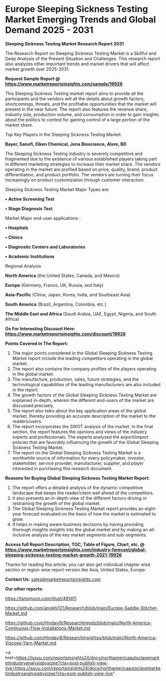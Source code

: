 # Europe Sleeping Sickness Testing Market Emerging Trends and Global Demand 2025 - 2031

<strong>Sleeping Sickness Testing Market Research Report 2031</strong>

The Research Report on Sleeping Sickness Testing Market is a Skillful and Deep Analysis of the Present Situation and Challenges. This research report also analyzes other important trends and market drivers that will affect market growth over 2025-2031.

<strong>Request Sample Report @ <a href=https://www.marketreportsinsights.com/sample/19926>https://www.marketreportsinsights.com/sample/19926</a></strong>

This Sleeping Sickness Testing market report aims to provide all the participants and the vendors will all the details about growth factors, shortcomings, threats, and the profitable opportunities that the market will present in the near future. The report also features the revenue share, industry size, production volume, and consumption in order to gain insights about the politics to contest for gaining control of a large portion of the market share.

Top Key Players in the Sleeping Sickness Testing Market:

<strong>Bayer, Sanofi, Eiken Chemical, Jena Bioscience, Alere, BD</strong>

The Sleeping Sickness Testing Industry is severely competitive and fragmented due to the existence of various established players taking part in different marketing strategies to increase their market share. The vendors operating in the market are profiled based on price, quality, brand, product differentiation, and product portfolio. The vendors are turning their focus increasingly on product customization through customer interaction.

Sleeping Sickness Testing Market Major Types are:

<strong>• Active Screening Test

• Stage Diagnosis Test</strong>

Market Major end-user applications :

<strong>• Hospitals

• Clinics

• Diagnostic Centers and Laboratories

• Academic Institutions</strong>

Regional Analysis

</u><strong><b>North America</b></strong> (the United States, Canada, and Mexico)

<strong><b>Europe </b></strong>(Germany, France, UK, Russia, and Italy)

<strong><b>Asia-Pacific</b></strong> (China, Japan, Korea, India, and Southeast Asia)

<strong><b>South America</b></strong> (Brazil, Argentina, Colombia, etc.)

<strong><b>The Middle East and Africa</b></strong> (Saudi Arabia, UAE, Egypt, Nigeria, and South Africa)

<strong>Go For Interesting Discount Here: <a href=https://www.marketreportsinsights.com/discount/19926>https://www.marketreportsinsights.com/discount/19926</a></strong>

<strong>Points Covered in The Report:</strong>
<ol>
  <li>The major points considered in the Global Sleeping Sickness Testing Market report include the leading competitors operating in the global market.</li>
  <li>The report also contains the company profiles of the players operating in the global market.</li>
  <li>The manufacture, production, sales, future strategies, and the technological capabilities of the leading manufacturers are also included in the report.</li>
  <li>The growth factors of the Global Sleeping Sickness Testing Market are explained in-depth, wherein the different end-users of the market are discussed precisely.</li>
  <li>The report also talks about the key application areas of the global market, thereby providing an accurate description of the market to the readers/users.</li>
  <li>The report incorporates the SWOT analysis of the market. In the final section, the report features the opinions and views of the industry experts and professionals. The experts analyzed the export/import policies that are favorably influencing the growth of the Global Sleeping Sickness Testing Market.</li>
  <li>The report on the Global Sleeping Sickness Testing Market is a worthwhile source of information for every policymaker, investor, stakeholder, service provider, manufacturer, supplier, and player interested in purchasing this research document.</li>
</ol>
<strong>Reasons for Buying Global Sleeping Sickness Testing Market Report:</strong>

<ol>
  <li>The report offers a detailed analysis of the dynamic competitive landscape that keeps the reader/client well ahead of the competitors.</li>
  <li>It also presents an in-depth view of the different factors driving or restraining the growth of the global market.</li>
  <li>The Global Sleeping Sickness Testing Market report provides an eight-year forecast evaluated on the basis of how the market is estimated to grow.</li>
  <li>It helps in making aware business decisions by having providing thorough insights insights into the global market and by making an all-inclusive analysis of the key market segments and sub-segments.</li>
</ol>
<strong>Access full Report Description, TOC, Table of Figure, Chart, etc. @ <a href=https://www.marketreportsinsights.com/industry-forecast/global-sleeping-sickness-testing-market-growth-2021-19926>https://www.marketreportsinsights.com/industry-forecast/global-sleeping-sickness-testing-market-growth-2021-19926</a></strong>


Thanks for reading this article; you can also get individual chapter wise section or region wise report version like Asia, United States, Europe.

<strong>Contact Us:</strong>
sales@marketreportsinsights.com

<strong>Our other reports:</strong>

<a href=https://tanomuno.com/illust/491411>https://tanomuno.com/illust/491411</a>

<a href=https://github.com/anokhi121/Research/blob/main/Europe-Saddle-Stitcher-Market.md>https://github.com/anokhi121/Research/blob/main/Europe-Saddle-Stitcher-Market.md</a>

<a href=https://github.com/Hindavi9/Researchtrends/blob/main/North-America-Continuous-Flow-Installations-Market.md>https://github.com/Hindavi9/Researchtrends/blob/main/North-America-Continuous-Flow-Installations-Market.md</a>

<a href=https://github.com/Hindavi8/Researchinsightss/blob/main/North-America-Viscose-Yarn-Market.md>https://github.com/Hindavi8/Researchinsightss/blob/main/North-America-Viscose-Yarn-Market.md</a>

<a href=https://issuu.com/reportsinsights24/docs/northamericaautoclavemarketindustryanalysisbysizee?cta=post-publish-view-live>https://issuu.com/reportsinsights24/docs/northamericaautoclavemarketindustryanalysisbysizee?cta=post-publish-view-live</a>"

